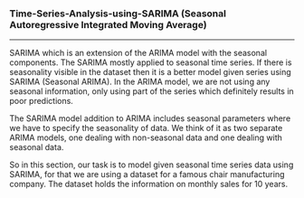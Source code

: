 ### Time-Series-Analysis-using-SARIMA (Seasonal Autoregressive Integrated Moving Average)
----
SARIMA which is an extension of the ARIMA model with the seasonal components. The SARIMA mostly applied to seasonal time series. If there is seasonality visible in the dataset then it is a better model given series using SARIMA (Seasonal ARIMA). In the ARIMA model, we are not using any seasonal information, only using part of the series which definitely results in poor predictions.

The SARIMA model addition to ARIMA includes seasonal parameters where we have to specify the seasonality of data. We think of it as two separate ARIMA models, one dealing with non-seasonal data and one dealing with seasonal data.

So in this section, our task is to model given seasonal time series data using SARIMA, for that we are using a dataset for a famous chair manufacturing company. The dataset holds the information on monthly sales for 10 years.
